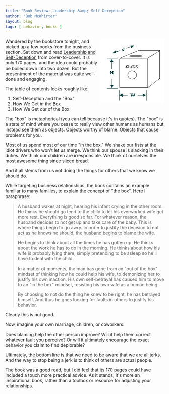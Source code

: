 ```yaml
---
title: "Book Review: Leadership &amp; Self-Deception"
author: 'Bob McWhirter'
layout: blog
tags: [ behavior, books ]
---
```

<img align="right" alt="EZbox.jpg" id="image135" title="EZbox.jpg" src="/blog/assets/EZbox.jpg"/>Wandered by the bookstore tonight, and picked up a few books from the business section.  Sat down and read <a title="Amazon Book Listing" href="http://www.amazon.com/Leadership-Self-Deception-Getting-Out/dp/1576751740/">Leadership and Self-Deception</a> from cover-to-cover.  It is only 170 pages, and the idea could probably be boiled down into two dozen.  But the presentment of the material was quite well-done and engaging.

The table of contents looks roughly like:
<ol>
	<li>Self-Deception and the "Box"</li>
	<li>How We Get <em>in</em> the Box</li>
	<li>How We Get <em>out</em> of the Box</li>
</ol>
The "box" is metaphorical (you can tell because it's in quotes).  The "box" is a state of mind where you cease to really view other humans as humans but instead see them as objects.  Objects worthy of blame.  Objects that cause problems for you.

Most of us spend most of our time "in the box."  We shake our fists at the idiot drivers who won't let us merge.  We think our spouse is slacking in their duties.  We think our children are irresponsible.  We think of ourselves the most awesome thing since sliced bread.

And it all stems from us not doing the things for others that we know we should do.

While targeting business relationships, the book contains an example familiar to many families, to explain the concept of "the box".  Here I paraphrase:
<blockquote>A husband wakes at night, hearing his infant crying in the other room.  He thinks he should go tend to the child to let his overworked wife get more rest.  Everything is good so far.  For whatever reason, the husband decides to not get up and take care of the baby.  This is where things begin to go awry.  In order to justify the decision to not act as he knows he should, the husband begins to blame the wife.

He begins to think about all the times he has gotten up.  He thinks about the work he has to do in the morning.  He thinks about how his wife is probably lying there, simply pretending to be asleep so he'll have to deal with the child.

In a matter of moments, the man has gone from an "out of the box" mindset of thinking how he could help his wife, to demonizing her to justify his own inaction.  His own self-betrayal has caused him to move to an "in the box" mindset, resisting his own wife as a human being.

By choosing to not do the thing he knew to be right, he has betrayed himself.  And thus he goes looking for faults in others to justify his behavior.</blockquote>
Clearly this is not good.

Now, imagine your own marriage, children, or coworkers.

Does blaming help the other person improve?  Will it help them correct whatever fault you perceive?  Or will it ultimately encourage the exact behavior you claim to find deplorable?

Ultimately, the bottom line is that we need  to be aware that we are all jerks.  And the way to stop being a jerk is to think of others are actual people.

The book was a good read, but I did feel that its 170 pages could have included a touch more practical advice.  As it stands, it's more an inspirational book, rather than a toolbox or resource for adjusting your relationships.
